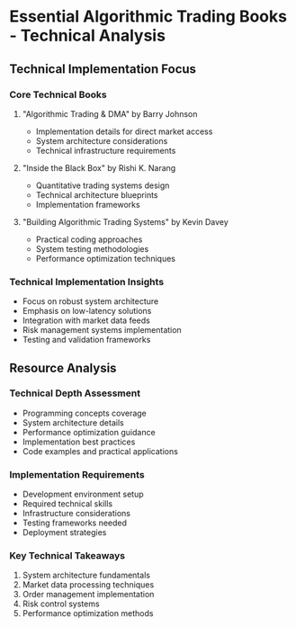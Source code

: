 # Essential Algorithmic Trading Books - Technical Analysis

## Technical Implementation Focus

### Core Technical Books
1. "Algorithmic Trading & DMA" by Barry Johnson
   - Implementation details for direct market access
   - System architecture considerations
   - Technical infrastructure requirements

2. "Inside the Black Box" by Rishi K. Narang
   - Quantitative trading systems design
   - Technical architecture blueprints
   - Implementation frameworks

3. "Building Algorithmic Trading Systems" by Kevin Davey
   - Practical coding approaches
   - System testing methodologies
   - Performance optimization techniques

### Technical Implementation Insights
- Focus on robust system architecture
- Emphasis on low-latency solutions
- Integration with market data feeds
- Risk management systems implementation
- Testing and validation frameworks

## Resource Analysis

### Technical Depth Assessment
- Programming concepts coverage
- System architecture details
- Performance optimization guidance
- Implementation best practices
- Code examples and practical applications

### Implementation Requirements
- Development environment setup
- Required technical skills
- Infrastructure considerations
- Testing frameworks needed
- Deployment strategies

### Key Technical Takeaways
1. System architecture fundamentals
2. Market data processing techniques
3. Order management implementation
4. Risk control systems
5. Performance optimization methods